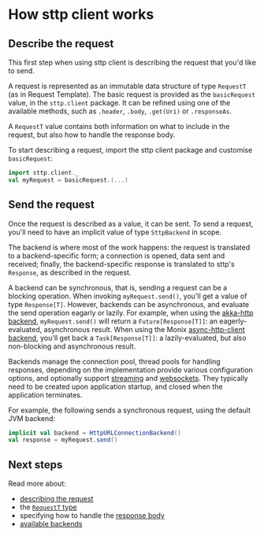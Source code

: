 # How sttp client works

## Describe the request

This first step when using sttp client is describing the request that you'd like to send. 

A request is represented as an immutable data structure of type `RequestT` (as in Request Template). The basic request is provided as the `basicRequest` value, in the `sttp.client` package. It can be refined using one of the available methods, such as `.header`, `.body`, `.get(Uri)` or `.responseAs`.

A `RequestT` value contains both information on what to include in the request, but also how to handle the response body. 

To start describing a request, import the sttp client package and customise `basicRequest`:

```scala
import sttp.client._
val myRequest = basicRequest.(...)
```

## Send the request

Once the request is described as a value, it can be sent. To send a request, you'll need to have an implicit value of type `SttpBackend` in scope. 

The backend is where most of the work happens: the request is translated to a backend-specific form; a connection is opened, data sent and received; finally, the backend-specific response is translated to sttp's `Response`, as described in the request.

A backend can be synchronous, that is, sending a request can be a blocking operation. When invoking `myRequest.send()`, you'll get a value of type `Response[T]`. However, backends can be asynchronous, and evaluate the send operation eagarly or lazily. For example, when using the [akka-http backend](backends/akkahttp.html), `myRequest.send()` will return a `Future[Response[T]]`: an eagerly-evaluated, asynchronous result. When using the Monix [async-http-client backend](backends/asynchttpclient.html), you'll get back a `Task[Response[T]]`: a lazily-evaluated, but also non-blocking and asynchronous result. 

Backends manage the connection pool, thread pools for handling responses, depending on the implementation provide various configuration options, and optionally support [streaming](requests/streaming.html) and [websockets](requests/websockets.html). They typically need to be created upon application startup, and closed when the application terminates. 

For example, the following sends a synchronous request, using the default JVM backend:

```scala
implicit val backend = HttpURLConnectionBackend()
val response = myRequest.send()
```

## Next steps

Read more about:

* [describing the request](requests/basics.html)
* the [`RequestT` type](requests/type.html)
* specifying how to handle the [response body](responses/body.html)
* [available backends](backends/summary.html)

